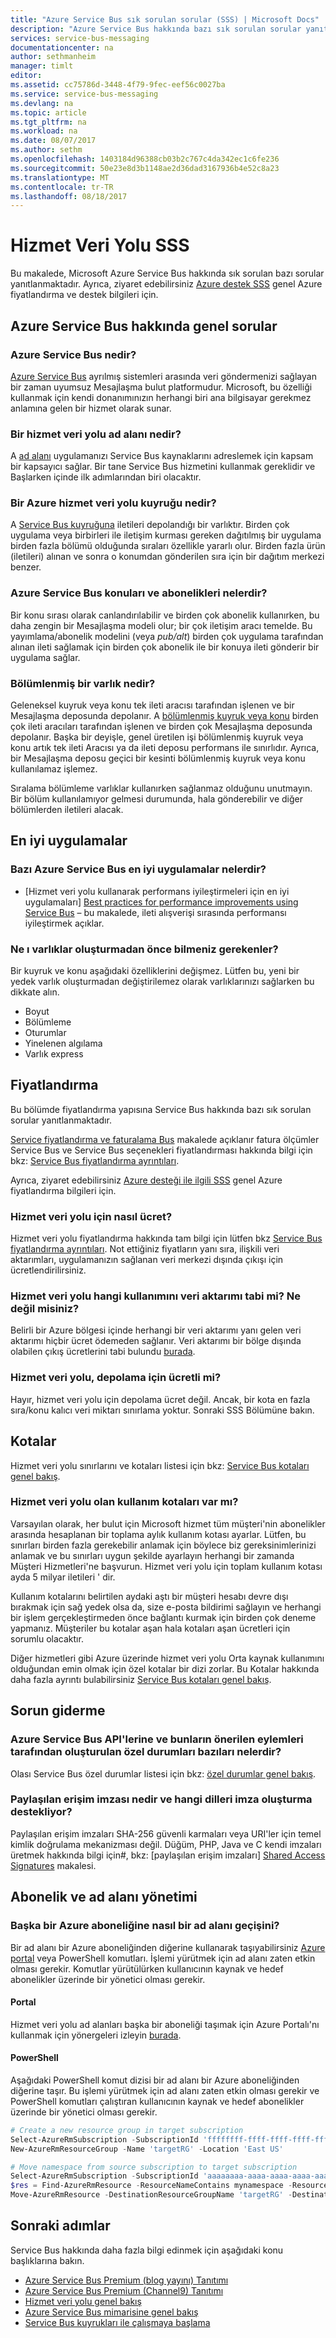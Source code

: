 ```yaml
---
title: "Azure Service Bus sık sorulan sorular (SSS) | Microsoft Docs"
description: "Azure Service Bus hakkında bazı sık sorulan sorular yanıtlanmaktadır."
services: service-bus-messaging
documentationcenter: na
author: sethmanheim
manager: timlt
editor: 
ms.assetid: cc75786d-3448-4f79-9fec-eef56c0027ba
ms.service: service-bus-messaging
ms.devlang: na
ms.topic: article
ms.tgt_pltfrm: na
ms.workload: na
ms.date: 08/07/2017
ms.author: sethm
ms.openlocfilehash: 1403184d96388cb03b2c767c4da342ec1c6fe236
ms.sourcegitcommit: 50e23e8d3b1148ae2d36dad3167936b4e52c8a23
ms.translationtype: MT
ms.contentlocale: tr-TR
ms.lasthandoff: 08/18/2017
---
```

# <a name="service-bus-faq"></a>Hizmet Veri Yolu SSS
Bu makalede, Microsoft Azure Service Bus hakkında sık sorulan bazı sorular yanıtlanmaktadır. Ayrıca, ziyaret edebilirsiniz [Azure destek SSS](http://go.microsoft.com/fwlink/?LinkID=185083) genel Azure fiyatlandırma ve destek bilgileri için.

## <a name="general-questions-about-azure-service-bus"></a>Azure Service Bus hakkında genel sorular
### <a name="what-is-azure-service-bus"></a>Azure Service Bus nedir?
[Azure Service Bus](service-bus-messaging-overview.md) ayrılmış sistemleri arasında veri göndermenizi sağlayan bir zaman uyumsuz Mesajlaşma bulut platformudur. Microsoft, bu özelliği kullanmak için kendi donanımınızın herhangi biri ana bilgisayar gerekmez anlamına gelen bir hizmet olarak sunar.

### <a name="what-is-a-service-bus-namespace"></a>Bir hizmet veri yolu ad alanı nedir?
A [ad alanı](service-bus-create-namespace-portal.md) uygulamanızı Service Bus kaynaklarını adreslemek için kapsam bir kapsayıcı sağlar. Bir tane Service Bus hizmetini kullanmak gereklidir ve Başlarken içinde ilk adımlarından biri olacaktır.

### <a name="what-is-an-azure-service-bus-queue"></a>Bir Azure hizmet veri yolu kuyruğu nedir?
A [Service Bus kuyruğuna](service-bus-queues-topics-subscriptions.md) iletileri depolandığı bir varlıktır. Birden çok uygulama veya birbirleri ile iletişim kurması gereken dağıtılmış bir uygulama birden fazla bölümü olduğunda sıraları özellikle yararlı olur. Birden fazla ürün (iletileri) alınan ve sonra o konumdan gönderilen sıra için bir dağıtım merkezi benzer.

### <a name="what-are-azure-service-bus-topics-and-subscriptions"></a>Azure Service Bus konuları ve abonelikleri nelerdir?
Bir konu sırası olarak canlandırılabilir ve birden çok abonelik kullanırken, bu daha zengin bir Mesajlaşma modeli olur; bir çok iletişim aracı temelde. Bu yayımlama/abonelik modelini (veya *pub/alt*) birden çok uygulama tarafından alınan ileti sağlamak için birden çok abonelik ile bir konuya ileti gönderir bir uygulama sağlar.

### <a name="what-is-a-partitioned-entity"></a>Bölümlenmiş bir varlık nedir?
Geleneksel kuyruk veya konu tek ileti aracısı tarafından işlenen ve bir Mesajlaşma deposunda depolanır. A [bölümlenmiş kuyruk veya konu](service-bus-partitioning.md) birden çok ileti aracıları tarafından işlenen ve birden çok Mesajlaşma deposunda depolanır. Başka bir deyişle, genel üretilen işi bölümlenmiş kuyruk veya konu artık tek ileti Aracısı ya da ileti deposu performans ile sınırlıdır. Ayrıca, bir Mesajlaşma deposu geçici bir kesinti bölümlenmiş kuyruk veya konu kullanılamaz işlemez.

Sıralama bölümleme varlıklar kullanırken sağlanmaz olduğunu unutmayın. Bir bölüm kullanılamıyor gelmesi durumunda, hala gönderebilir ve diğer bölümlerden iletileri alacak.

## <a name="best-practices"></a>En iyi uygulamalar
### <a name="what-are-some-azure-service-bus-best-practices"></a>Bazı Azure Service Bus en iyi uygulamalar nelerdir?
* [Hizmet veri yolu kullanarak performans iyileştirmeleri için en iyi uygulamaları] [ Best practices for performance improvements using Service Bus] – bu makalede, ileti alışverişi sırasında performansı iyileştirmek açıklar.

### <a name="what-should-i-know-before-creating-entities"></a>Ne ı varlıklar oluşturmadan önce bilmeniz gerekenler?
Bir kuyruk ve konu aşağıdaki özelliklerini değişmez. Lütfen bu, yeni bir yedek varlık oluşturmadan değiştirilemez olarak varlıklarınızı sağlarken bu dikkate alın.

* Boyut
* Bölümleme
* Oturumlar
* Yinelenen algılama
* Varlık express

## <a name="pricing"></a>Fiyatlandırma
Bu bölümde fiyatlandırma yapısına Service Bus hakkında bazı sık sorulan sorular yanıtlanmaktadır.

[Service fiyatlandırma ve faturalama Bus](service-bus-pricing-billing.md) makalede açıklanır fatura ölçümler Service Bus ve Service Bus seçenekleri fiyatlandırması hakkında bilgi için bkz: [Service Bus fiyatlandırma ayrıntıları](https://azure.microsoft.com/pricing/details/service-bus/).

Ayrıca, ziyaret edebilirsiniz [Azure desteği ile ilgili SSS](http://go.microsoft.com/fwlink/?LinkID=185083) genel Azure fiyatlandırma bilgileri için. 

### <a name="how-do-you-charge-for-service-bus"></a>Hizmet veri yolu için nasıl ücret?
Hizmet veri yolu fiyatlandırma hakkında tam bilgi için lütfen bkz [Service Bus fiyatlandırma ayrıntıları][Pricing overview]. Not ettiğiniz fiyatların yanı sıra, ilişkili veri aktarımları, uygulamanızın sağlanan veri merkezi dışında çıkışı için ücretlendirilirsiniz.

### <a name="what-usage-of-service-bus-is-subject-to-data-transfer-what-is-not"></a>Hizmet veri yolu hangi kullanımını veri aktarımı tabi mi? Ne değil misiniz?
Belirli bir Azure bölgesi içinde herhangi bir veri aktarımı yanı gelen veri aktarımı hiçbir ücret ödemeden sağlanır. Veri aktarımı bir bölge dışında olabilen çıkış ücretlerini tabi bulundu [burada](https://azure.microsoft.com/pricing/details/bandwidth/).

### <a name="does-service-bus-charge-for-storage"></a>Hizmet veri yolu, depolama için ücretli mi?
Hayır, hizmet veri yolu için depolama ücret değil. Ancak, bir kota en fazla sıra/konu kalıcı veri miktarı sınırlama yoktur. Sonraki SSS Bölümüne bakın.

## <a name="quotas"></a>Kotalar

Hizmet veri yolu sınırlarını ve kotaları listesi için bkz: [Service Bus kotaları genel bakış][Quotas overview].

### <a name="does-service-bus-have-any-usage-quotas"></a>Hizmet veri yolu olan kullanım kotaları var mı?
Varsayılan olarak, her bulut için Microsoft hizmet tüm müşteri'nin abonelikler arasında hesaplanan bir toplama aylık kullanım kotası ayarlar. Lütfen, bu sınırları birden fazla gerekebilir anlamak için böylece biz gereksinimlerinizi anlamak ve bu sınırları uygun şekilde ayarlayın herhangi bir zamanda Müşteri Hizmetleri'ne başvurun. Hizmet veri yolu için toplam kullanım kotası ayda 5 milyar iletileri ' dir.

Kullanım kotalarını belirtilen aydaki aştı bir müşteri hesabı devre dışı bırakmak için sağ yedek olsa da, size e-posta bildirimi sağlayın ve herhangi bir işlem gerçekleştirmeden önce bağlantı kurmak için birden çok deneme yapmanız. Müşteriler bu kotalar aşan hala kotaları aşan ücretleri için sorumlu olacaktır.

Diğer hizmetleri gibi Azure üzerinde hizmet veri yolu Orta kaynak kullanımını olduğundan emin olmak için özel kotalar bir dizi zorlar. Bu Kotalar hakkında daha fazla ayrıntı bulabilirsiniz [Service Bus kotaları genel bakış][Quotas overview].

## <a name="troubleshooting"></a>Sorun giderme
### <a name="what-are-some-of-the-exceptions-generated-by-azure-service-bus-apis-and-their-suggested-actions"></a>Azure Service Bus API'lerine ve bunların önerilen eylemleri tarafından oluşturulan özel durumları bazıları nelerdir?
Olası Service Bus özel durumlar listesi için bkz: [özel durumlar genel bakış][Exceptions overview].

### <a name="what-is-a-shared-access-signature-and-which-languages-support-generating-a-signature"></a>Paylaşılan erişim imzası nedir ve hangi dilleri imza oluşturma destekliyor?
Paylaşılan erişim imzaları SHA-256 güvenli karmaları veya URI'ler için temel kimlik doğrulama mekanizması değil. Düğüm, PHP, Java ve C kendi imzaları üretmek hakkında bilgi için\#, bkz: [paylaşılan erişim imzaları] [ Shared Access Signatures] makalesi.

## <a name="subscription-and-namespace-management"></a>Abonelik ve ad alanı yönetimi
### <a name="how-do-i-migrate-a-namespace-to-another-azure-subscription"></a>Başka bir Azure aboneliğine nasıl bir ad alanı geçişini?

Bir ad alanı bir Azure aboneliğinden diğerine kullanarak taşıyabilirsiniz [Azure portal](https://portal.azure.com) veya PowerShell komutları. İşlemi yürütmek için ad alanı zaten etkin olması gerekir. Komutlar yürütülürken kullanıcının kaynak ve hedef abonelikler üzerinde bir yönetici olması gerekir.

#### <a name="portal"></a>Portal

Hizmet veri yolu ad alanları başka bir aboneliği taşımak için Azure Portalı'nı kullanmak için yönergeleri izleyin [burada](../azure-resource-manager/resource-group-move-resources.md#use-portal). 

#### <a name="powershell"></a>PowerShell

Aşağıdaki PowerShell komut dizisi bir ad alanı bir Azure aboneliğinden diğerine taşır. Bu işlemi yürütmek için ad alanı zaten etkin olması gerekir ve PowerShell komutları çalıştıran kullanıcının kaynak ve hedef abonelikler üzerinde bir yönetici olması gerekir.

```powershell
# Create a new resource group in target subscription
Select-AzureRmSubscription -SubscriptionId 'ffffffff-ffff-ffff-ffff-ffffffffffff'
New-AzureRmResourceGroup -Name 'targetRG' -Location 'East US'

# Move namespace from source subscription to target subscription
Select-AzureRmSubscription -SubscriptionId 'aaaaaaaa-aaaa-aaaa-aaaa-aaaaaaaaaaaa'
$res = Find-AzureRmResource -ResourceNameContains mynamespace -ResourceType 'Microsoft.ServiceBus/namespaces'
Move-AzureRmResource -DestinationResourceGroupName 'targetRG' -DestinationSubscriptionId 'ffffffff-ffff-ffff-ffff-ffffffffffff' -ResourceId $res.ResourceId
```

## <a name="next-steps"></a>Sonraki adımlar
Service Bus hakkında daha fazla bilgi edinmek için aşağıdaki konu başlıklarına bakın.

* [Azure Service Bus Premium (blog yayını) Tanıtımı](http://azure.microsoft.com/blog/introducing-azure-service-bus-premium-messaging/)
* [Azure Service Bus Premium (Channel9) Tanıtımı](https://channel9.msdn.com/Blogs/Subscribe/Introducing-Azure-Service-Bus-Premium-Messaging)
* [Hizmet veri yolu genel bakış](service-bus-messaging-overview.md)
* [Azure Service Bus mimarisine genel bakış](service-bus-fundamentals-hybrid-solutions.md)
* [Service Bus kuyrukları ile çalışmaya başlama](service-bus-dotnet-get-started-with-queues.md)

[Best practices for performance improvements using Service Bus]: service-bus-performance-improvements.md
[Best practices for insulating applications against Service Bus outages and disasters]: service-bus-outages-disasters.md
[Pricing overview]: https://azure.microsoft.com/pricing/details/service-bus/
[Quotas overview]: service-bus-quotas.md
[Exceptions overview]: service-bus-messaging-exceptions.md
[Shared Access Signatures]: service-bus-sas.md
